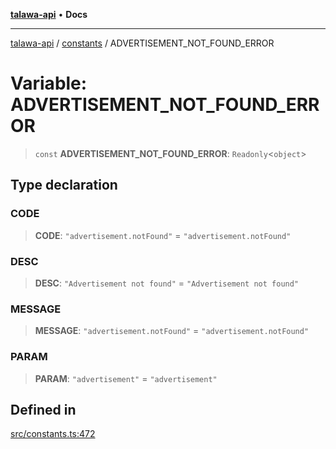 [**talawa-api**](../../README.md) • **Docs**

***

[talawa-api](../../modules.md) / [constants](../README.md) / ADVERTISEMENT\_NOT\_FOUND\_ERROR

# Variable: ADVERTISEMENT\_NOT\_FOUND\_ERROR

> `const` **ADVERTISEMENT\_NOT\_FOUND\_ERROR**: `Readonly`\<`object`\>

## Type declaration

### CODE

> **CODE**: `"advertisement.notFound"` = `"advertisement.notFound"`

### DESC

> **DESC**: `"Advertisement not found"` = `"Advertisement not found"`

### MESSAGE

> **MESSAGE**: `"advertisement.notFound"` = `"advertisement.notFound"`

### PARAM

> **PARAM**: `"advertisement"` = `"advertisement"`

## Defined in

[src/constants.ts:472](https://github.com/PalisadoesFoundation/talawa-api/blob/6712e9940a5702665afc506fa9f6e9d7e1dc7991/src/constants.ts#L472)
